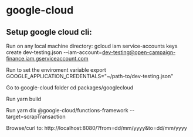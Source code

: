 # google-cloud

## Setup google cloud cli:
Run on any local machine directory:
  gcloud iam service-accounts keys create dev-testing.json --iam-account=dev-testing@open-campaign-finance.iam.gserviceaccount.com

Run to set the enviroment variable
  export GOOGLE_APPLICATION_CREDENTIALS="~/path-to/dev-testing.json"

Go to google-cloud folder 
  cd packages/googlecloud

Run
  yarn build

Run
  yarn dlx @google-cloud/functions-framework --target=scrapTransaction

Browse/curl to:
  http://localhost:8080/?from=dd/mm/yyyy&to=dd/mm/yyyy


